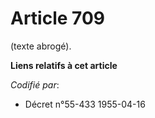 # Article 709

(texte abrogé).

**Liens relatifs à cet article**

_Codifié par_:

  - Décret n°55-433 1955-04-16
